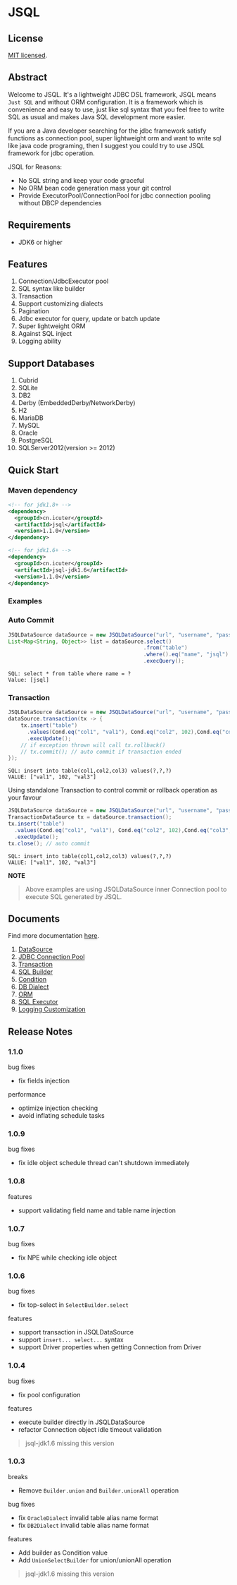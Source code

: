 JSQL
======

## License
[MIT licensed](https://github.com/icuter/jsql/blob/master/LICENSE.md).


## Abstract

Welcome to JSQL. It's a lightweight JDBC DSL framework, JSQL means `Just SQL` and without ORM configuration.
It is a framework which is convenience and easy to use, just like sql syntax that you feel free to write SQL as usual and 
makes Java SQL development more easier.

If you are a Java developer searching for the jdbc framework satisfy functions as connection pool, super lightweight orm
and want to write sql like java code programing, then I suggest you could try to use JSQL framework for jdbc operation.

JSQL for Reasons:
- No SQL string and keep your code graceful
- No ORM bean code generation mass your git control
- Provide ExecutorPool/ConnectionPool for jdbc connection pooling without DBCP dependencies

## Requirements

- JDK6 or higher

## Features
1. Connection/JdbcExecutor pool
2. SQL syntax like builder
3. Transaction
4. Support customizing dialects
5. Pagination
6. Jdbc executor for query, update or batch update
7. Super lightweight ORM
8. Against SQL inject
9. Logging ability

## Support Databases
1. Cubrid
2. SQLite
3. DB2
4. Derby (EmbeddedDerby/NetworkDerby)
5. H2
6. MariaDB
7. MySQL
8. Oracle
9. PostgreSQL
10. SQLServer2012(version >= 2012)

## Quick Start

### Maven dependency
```xml
<!-- for jdk1.8+ -->
<dependency>
  <groupId>cn.icuter</groupId>
  <artifactId>jsql</artifactId>
  <version>1.1.0</version>
</dependency>

<!-- for jdk1.6+ -->
<dependency>
  <groupId>cn.icuter</groupId>
  <artifactId>jsql-jdk1.6</artifactId>
  <version>1.1.0</version>
</dependency>
````

### Examples

### Auto Commit

```java
JSQLDataSource dataSource = new JSQLDataSource("url", "username", "password");
List<Map<String, Object>> list = dataSource.select()
                                           .from("table")
                                           .where().eq("name", "jsql")
                                           .execQuery();
```

```text
SQL: select * from table where name = ?
Value: [jsql]
```

### Transaction

```java
JSQLDataSource dataSource = new JSQLDataSource("url", "username", "password");
dataSource.transaction(tx -> {
    tx.insert("table")
      .values(Cond.eq("col1", "val1"), Cond.eq("col2", 102),Cond.eq("col3", "val3"))
      .execUpdate();
    // if exception thrown will call tx.rollback()
    // tx.commit(); // auto commit if transaction ended
});
```

```text
SQL: insert into table(col1,col2,col3) values(?,?,?)
VALUE: ["val1", 102, "val3"]
```

Using standalone Transaction to control commit or rollback operation as your favour

```java
JSQLDataSource dataSource = new JSQLDataSource("url", "username", "password");
TransactionDataSource tx = dataSource.transaction();
tx.insert("table")
  .values(Cond.eq("col1", "val1"), Cond.eq("col2", 102),Cond.eq("col3", "val3"))
  .execUpdate();
tx.close(); // auto commit
```

```text
SQL: insert into table(col1,col2,col3) values(?,?,?)
VALUE: ["val1", 102, "val3"]
```

**NOTE**
> Above examples are using JSQLDataSource inner Connection pool to execute SQL generated by JSQL.

## Documents
Find more documentation [here](https://www.icuter.cn).

1. [DataSource](https://www.icuter.cn/datasource.html)
2. [JDBC Connection Pool](https://www.icuter.cn/pool.html)
3. [Transaction](https://www.icuter.cn/transaction.html)
4. [SQL Builder](https://www.icuter.cn/builder.html)
5. [Condition](https://www.icuter.cn/condition.html)
6. [DB Dialect](https://www.icuter.cn/dialect.html)
7. [ORM](https://www.icuter.cn/orm.html)
8. [SQL Executor](https://www.icuter.cn/executor.html)
9. [Logging Customization](https://www.icuter.cn/logging.html)

## Release Notes
### 1.1.0
bug fixes
- fix fields injection

performance
- optimize injection checking
- avoid inflating schedule tasks 

### 1.0.9
bug fixes
- fix idle object schedule thread can't shutdown immediately

### 1.0.8
features
- support validating field name and table name injection

### 1.0.7
bug fixes
- fix NPE while checking idle object

### 1.0.6
bug fixes
- fix top-select in `SelectBuilder.select`

features
- support transaction in JSQLDataSource
- support `insert... select...` syntax
- support Driver properties when getting Connection from Driver

### 1.0.4
bug fixes
- fix pool configuration

features
- execute builder directly in JSQLDataSource
- refactor Connection object idle timeout validation

> jsql-jdk1.6 missing this version

### 1.0.3
breaks
- Remove `Builder.union` and `Builder.unionAll` operation

bug fixes
- fix `OracleDialect` invalid table alias name format
- fix `DB2Dialect` invalid table alias name format

features
- Add builder as Condition value
- Add `UnionSelectBuilder` for union/unionAll operation

> jsql-jdk1.6 missing this version